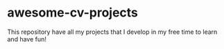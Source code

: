 # awesome-cv-projects
This repository have all my projects that I develop in my free time to learn and have fun!
